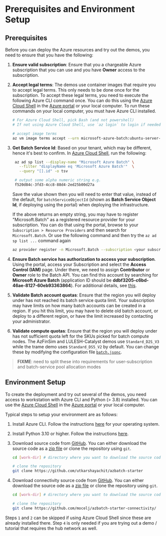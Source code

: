 # Prerequisites and Environment Setup

## Prerequisites

Before you can deploy the Azure resources and try out the demos, you need to ensure that you have the following:

1. __Ensure valid subscription__: Ensure that you a chargeable Azure subscription that you
   can use and you have __Owner__ access to the subscription.

2. __Accept legal terms__: The demos use container images that require you to accept
   legal terms. This only needs to be done once for the subscription. To accept these legal terms,
   you need to execute the following Azure CLI command once. You can do this using the
   [Azure Cloud Shell](https://ms.portal.azure.com/#cloudshell/) in the [Azure portal](https://ms.portal.azure.com)
   or your local computer. To run these commands on your local computer, you must have Azure CLI installed.

   ```sh
   # For Azure Cloud Shell, pick Bash (and not powershell)
   # If not using Azure Cloud Shell, use `az login` to login if needed.

   # accept image terms
   az vm image terms accept --urn microsoft-azure-batch:ubuntu-server-container:20-04-lts:latest
   ```

3. __Get Batch Service Id__: Based on your tenant, which may be different, hence it's
   best to confirm. In [Azure Cloud Shell](https://ms.portal.azure.com/#cloudshell/),
   run the following:

   ```sh
    az ad sp list --display-name "Microsoft Azure Batch" \
      --filter "displayName eq 'Microsoft Azure Batch'"  \
      --query "[].id" -o tsv

    # output some alpha numeric string e.g.
    f520d84c-3fd3-4cc8-88d4-2ed25b00d27a
   ```

   Save the value shown then you will need to enter that value,
   instead of the default, for `batchServiceObjectId` (shown as __Batch Service Object Id__,
   if deploying using the portal) when deploying the infrastructure.

   If the above returns an empty string, you may have to register "Microsoft.Batch" as a registered
   resource provider for your subscription. You can do that using the portal, browse to your `Subscription >
   Resource Providers` and then search for `Microsoft.Batch`. Or use the following command and then try
   the `az ad sp list ...` command again

   ```sh
   az provider register -n Microsoft.Batch --subscription <your subscription name> --wait
   ```

4. __Ensure Batch service has authorization to access your subscription__. Using the portal,
   access your Subscription and select the __Access Control (IAM)__ page. Under there, we need to assign
  __Contributor__ or __Owner__ role to the Batch API. You can find this account by searching for
  __Microsoft Azure Batch__ (application ID should be __ddbf3205-c6bd-46ae-8127-60eb93363864__). For additional
  details, see [this](https://learn.microsoft.com/en-us/azure/batch/batch-account-create-portal#allow-azure-batch-to-access-the-subscription-one-time-operation).

5. __Validate Batch account quotas__: Ensure that the region you will deploy under has
   not reached its batch service quota limit. Your subscription may have limits on
   how many batch accounts can be created in a region. If you hit this limit, you
   may have to delete old batch account, or deploy to a different region, or have the
   limit increased by contacting your administrator.

6. __Validate compute quotas__: Ensure that the region you will deploy under has not
   sufficient quota left for the SKUs picked for batch compute nodes. The AzFinSim
   and LULESH-Catalyst demos use `Standard_D2S_V3` while the trame demo uses
   `Standard_DS5_V2` by default. You can change these by modifying the configuration
   file [`batch.jsonc`](config/batch.jsonc).

> __FIXME__: need to split these into requirements for user-subscription and batch-service pool allocation
> modes

## Environment Setup

To create the deployment and try out several of the demos, you need access to workstation with
Azure CLI and Python (> 3.8) installed. You can use the [Azure Cloud Shell](https://ms.portal.azure.com/#cloudshell/)
in the [Azure portal](https://ms.portal.azure.com) or your local computer.

Typical steps to setup your environment are as follows:

1. Install Azure CLI. Follow the instructions [here](https://learn.microsoft.com/en-us/cli/azure/install-azure-cli)
   for your operating system.
2. Install Python 3.10 or higher. Follow the instructions [here](https://www.python.org/downloads/).

3. Download source code from [GitHub](https://github.com/utkarshayachit/azbatch-starter). You can either download the
   source code as a [zip file](https://github.com/utkarshayachit/azbatch-starter/archive/refs/heads/main.zip)
   or clone the repository using `git`.

   ```bash
   cd [work-dir] # directory where you want to download the source code

   # clone the repository
   git clone https://github.com/utkarshayachit/azbatch-starter
   ```

4. Download connectivity source code from [GitHub](https://github.com/mocelj/azbatch-starter-connectivity). You can either
   download the source ode as a [zip file](https://github.com/mocelj/azbatch-starter-connectivity/archive/refs/heads/main.zip)
   or clone the repository using `git`.

   ```bash
   cd [work-dir] # directory where you want to download the source code

   # clone the repository
   git clone https://github.com/mocelj/azbatch-starter-connectivity/
   ```

Steps `1` and `2` can be skipped if using Azure Cloud Shell since these are already installed there. Step `4` is only needed
if you are trying out a demo / tutorial that requires the hub network as well.
